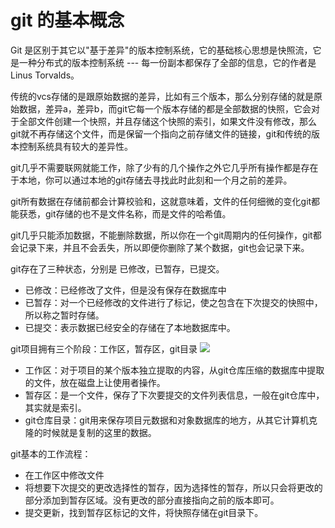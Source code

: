 # git 的基本概念
Git 是区别于其它以"基于差异"的版本控制系统，它的基础核心思想是快照流，它是一种分布式的版本控制系统 --- 每一份副本都保存了全部的信息，它的作者是Linus Torvalds。

传统的vcs存储的是跟原始数据的差异，比如有三个版本，那么分别存储的就是原始数据，差异a，差异b，而git它每一个版本存储的都是全部数据的快照，它会对于全部文件创建一个快照，并且存储这个快照的索引，如果文件没有修改，那么git就不再存储这个文件，而是保留一个指向之前存储文件的链接，git和传统的版本控制系统具有较大的差异性。

git几乎不需要联网就能工作，除了少有的几个操作之外它几乎所有操作都是存在于本地，你可以通过本地的git存储去寻找此时此刻和一个月之前的差异。

git所有数据在存储前都会计算校验和，这就意味着，文件的任何细微的变化git都能获悉，git存储的也不是文件名称，而是文件的哈希值。

git几乎只能添加数据，不能删除数据，所以你在一个git周期内的任何操作，git都会记录下来，并且不会丢失，所以即便你删除了某个数据，git也会记录下来。

git存在了三种状态，分别是 已修改，已暂存，已提交。
- 已修改：已经修改了文件，但是没有保存在数据库中
- 已暂存：对一个已经修改的文件进行了标记，使之包含在下次提交的快照中，所以称之暂时存储。
- 已提交：表示数据已经安全的存储在了本地数据库中。

git项目拥有三个阶段：工作区，暂存区，git目录
![](https://git-scm.com/book/en/v2/images/areas.png)

- 工作区：对于项目的某个版本独立提取的内容，从git仓库压缩的数据库中提取的文件，放在磁盘上让使用者操作。
- 暂存区：是一个文件，保存了下次要提交的文件列表信息，一般在git仓库中，其实就是索引。
- git仓库目录：git用来保存项目元数据和对象数据库的地方，从其它计算机克隆的时候就是复制的这里的数据。

git基本的工作流程：
- 在工作区中修改文件
- 将想要下次提交的更改选择性的暂存，因为选择性的暂存，所以只会将更改的部分添加到暂存区域。没有更改的部分直接指向之前的版本即可。
- 提交更新，找到暂存区标记的文件，将快照存储在git目录下。


